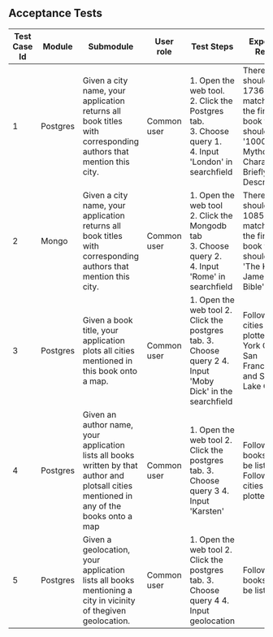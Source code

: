 ## Acceptance Tests

| Test Case Id | Module   | Submodule                                                                                                                                   | User role   | Test Steps                                                                                        | Expected Result                                                 | Actual Result | Test Status  | Business Impact/Severity |
|--------------|----------|---------------------------------------------------------------------------------------------------------------------------------------------|-------------|---------------------------------------------------------------------------------------------------|-----------------------------------------------------------------|---------------|--------------|--------------------------|
| 1            | Postgres | Given a city name, your application returns all book titles  with corresponding authors that mention this city.| Common user | 1. Open the web tool. <br> 2. Click the Postgres tab. <br> 3. Choose query 1. <br> 4. Input 'London' in searchfield | There should be 17360 matches and the first book title should be '1000 Mythological Characters Briefly Described'. | The system found 17360 results and the first book is '1000 Mythological Characters Briefly Described'           | Success | Very important           |
| 2 | Mongo    | Given a city name, your application returns all book titles  with corresponding authors that mention this city. | Common user | 1. Open the web tool <br> 2. Click the Mongodb tab <br> 3. Choose query 2. <br> 4. Input 'Rome' in searchfield  | There should be 10853 matches and the first book title should be 'The King James Bible'. | The system found 10853 results and the first book is 'The King James Bible'           | Success | Very important           |
| 3            | Postgres | Given a book title, your application  plots all cities mentioned in this book onto a map.                                                   | Common user | 1. Open the web tool 2. Click the postgres tab. 3. Choose query 2 4. Input 'Moby Dick' in the searchfield           | Following cities will be plotted: New York City, San Francisco and Salt Lake City| The system returned: New York City, San Francisco and Salt Lake City           | Success | Important                |
| 4            | Postgres | Given an author name, your application lists all books written  by that author and plotsall cities mentioned in any of the books onto a map | Common user | 1. Open the web tool 2. Click the postgres tab. 3. Choose query 3 4. Input 'Karsten'              | Following books will be listed Following cities plotted:        | TBD           | Not complete | important                |
| 5            | Postgres | Given a geolocation, your application  lists all books mentioning a city in vicinity of thegiven geolocation.                               | Common user | 1. Open the web tool 2. Click the postgres tab. 3. Choose query 4 4. Input geolocation            | Following books will be listed:                                 | TBD           | Not complete | important                |
